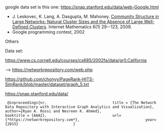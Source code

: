 google data set is this one: https://snap.stanford.edu/data/web-Google.html

- J. Leskovec, K. Lang, A. Dasgupta, M. Mahoney. [Community Structure in Large Networks: Natural Cluster Sizes and the Absence of Large Well-Defined Clusters](http://arxiv.org/abs/0810.1355). Internet Mathematics 6(1) 29--123, 2009.
- Google programming contest, 2002



Others

Data set:

https://www.cs.cornell.edu/courses/cs685/2002fa/data/gr0.California

--> https://networkrepository.com/web.php

https://github.com/chonyy/PageRank-HITS-SimRank/blob/master/dataset/graph_5.txt

https://snap.stanford.edu/data/

```
 @inproceedings{nr,                              title = {The Network Data Repository with Interactive Graph Analytics and Visualization},                              author={Ryan A. Rossi and Nesreen K. Ahmed},                              booktitle = {AAAI},                              url={*https://networkrepository.com*},                              year={2015}                         }
```
